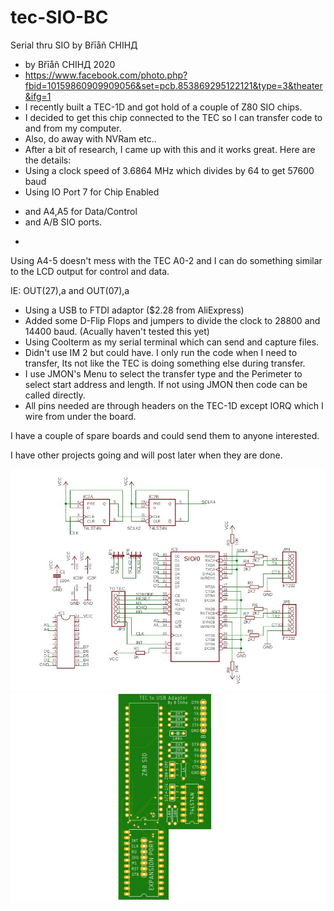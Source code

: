 # tec-SIO-BC
Serial thru SIO by Břīåñ CHIHД

- by Břīåñ CHIHД 2020
- https://www.facebook.com/photo.php?fbid=10159860909909056&set=pcb.853869295122121&type=3&theater&ifg=1
- I recently built a TEC-1D and got hold of a couple of Z80 SIO chips. 
- I decided to get this chip connected to the TEC so I can transfer code to and from my computer. 
- Also, do away with NVRam etc..
- After a bit of research, I came up with this and it works great. Here are the details:
- Using a clock speed of 3.6864 MHz which divides by 64 to get 57600 baud
- Using IO Port 7 for Chip Enabled 
* and A4,A5 for Data/Control 
* and A/B SIO ports. 
- 
Using A4-5 doesn't mess with the TEC A0-2 and I can do something similar to the LCD output for control and data. 

IE: OUT(27),a and OUT(07),a

* Using a USB to FTDI adaptor ($2.28 from AliExpress)
* Added some D-Flip Flops and jumpers to divide the clock to 28800 and 14400 baud. (Acually haven't tested this yet)
* Using Coolterm as my serial terminal which can send and capture files.
* Didn't use IM 2 but could have. I only run the code when I need to transfer, Its not like the TEC is doing something else during transfer.
* I use JMON's Menu to select the transfer type and the Perimeter to select start address and length. If not using JMON then code can be called directly.
* All pins needed are through headers on the TEC-1D except IORQ which I wire from under the board.

I have a couple of spare boards and could send them to anyone interested.

I have other projects going and will post later when they are done.

![](https://github.com/SteveJustin1963/tec-SIO-BC/blob/master/docs/cct.jpg)
![](https://github.com/SteveJustin1963/tec-SIO-BC/blob/master/docs/pcb.jpg)
